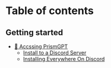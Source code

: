 # Table of contents

## Getting started

* [🚀 Accssing PrismGPT](README.md)
  * [Install to a Discord Server](getting-started/accssing-prismgpt/install-to-a-discord-server.md)
  * [Installing Everywhere On Discord](getting-started/accssing-prismgpt/installing-everywhere-on-discord.md)

